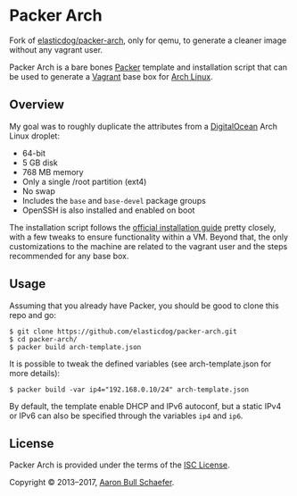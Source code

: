 Packer Arch
===========

Fork of [elasticdog/packer-arch](https://github.com/elasticdog/packer-arch),
only for qemu, to generate a cleaner image without any vagrant user.

Packer Arch is a bare bones [Packer](https://www.packer.io/) template and
installation script that can be used to generate a [Vagrant](https://www.vagrantup.com/)
base box for [Arch Linux](https://www.archlinux.org/).

Overview
--------

My goal was to roughly duplicate the attributes from a
[DigitalOcean](https://www.digitalocean.com/) Arch Linux droplet:

* 64-bit
* 5 GB disk
* 768 MB memory
* Only a single /root partition (ext4)
* No swap
* Includes the `base` and `base-devel` package groups
* OpenSSH is also installed and enabled on boot

The installation script follows the
[official installation guide](https://wiki.archlinux.org/index.php/Installation_Guide)
pretty closely, with a few tweaks to ensure functionality within a VM. Beyond
that, the only customizations to the machine are related to the vagrant user
and the steps recommended for any base box.

Usage
-----

Assuming that you already have Packer, you should be good to clone
this repo and go:

    $ git clone https://github.com/elasticdog/packer-arch.git
    $ cd packer-arch/
    $ packer build arch-template.json

It is possible to tweak the defined variables (see arch-template.json for more
details):

    $ packer build -var ip4="192.168.0.10/24" arch-template.json

By default, the template enable DHCP and IPv6 autoconf, but a static IPv4 or
IPv6 can also be specified through the variables `ip4` and `ip6`.

License
-------

Packer Arch is provided under the terms of the
[ISC License](https://en.wikipedia.org/wiki/ISC_license).

Copyright &copy; 2013&#8211;2017, [Aaron Bull Schaefer](mailto:aaron@elasticdog.com).
